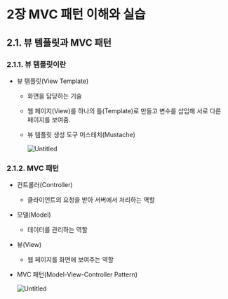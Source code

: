 # 2장 MVC 패턴 이해와 실습

## 2.1. 뷰 템플릿과 MVC 패턴

### 2.1.1. 뷰 템플릿이란

- 뷰 템플릿(View Template)
    - 화면을 담당하는 기술
    - 웹 페이지(View)를 하나의 틀(Template)로 만들고 변수를 삽입해 서로 다른 페이지를 보여줌.
    - 뷰 템플릿 생성 도구 머스테치(Mustache)
        
        ![Untitled](https://github.com/kim-soohyeon/TIL/assets/59382707/faba1cb6-ac07-4912-a143-855d68f8780a)
        

### 2.1.2. MVC 패턴

- 컨트롤러(Controller)
    - 클라이언트의 요청을 받아 서버에서 처리하는 역할
- 모델(Model)
    - 데이터를 관리하는 역할
- 뷰(View)
    - 웹 페이지를 화면에 보여주는 역할
- MVC 패턴(Model-View-Controller Pattern)
    
    ![Untitled](https://github.com/kim-soohyeon/TIL/assets/59382707/99ed6ee4-5c96-43ac-a1d8-9a91a668d018)